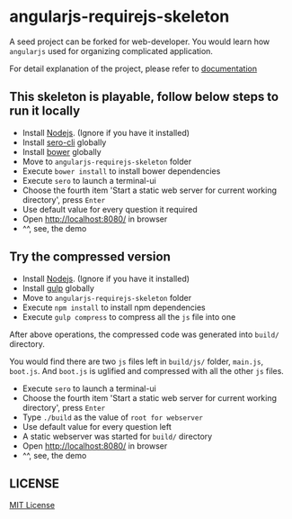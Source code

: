 angularjs-requirejs-skeleton
============================

A seed project can be forked for web-developer. You would learn how `angularjs` used for organizing complicated application.

For detail explanation of the project, please refer to [documentation][doc-url]


[doc-url]: http://leftstick.github.io/angularjs-requirejs-skeleton/


## This skeleton is playable, follow below steps to run it locally ##

- Install [Nodejs][node-url]. (Ignore if you have it installed)
- Install [sero-cli][sero-url] globally
- Install [bower][bower-url] globally
- Move to `angularjs-requirejs-skeleton` folder
- Execute `bower install` to install bower dependencies
- Execute `sero` to launch a terminal-ui
- Choose the fourth item 'Start a static web server for current working directory', press `Enter`
- Use default value for every question it required
- Open [http://localhost:8080/](http://localhost:8080/) in browser
- ^^, see, the demo


## Try the compressed version ##

- Install [Nodejs][node-url]. (Ignore if you have it installed)
- Install [gulp][gulp-url] globally
- Move to `angularjs-requirejs-skeleton` folder
- Execute `npm install` to install npm dependencies
- Execute `gulp compress` to compress all the `js` file into one

After above operations, the compressed code was generated into `build/` directory.

You would find there are two `js` files left in `build/js/` folder, `main.js`, `boot.js`. And `boot.js` is uglified and compressed with all the other `js` files.

- Execute `sero` to launch a terminal-ui
- Choose the fourth item 'Start a static web server for current working directory', press `Enter`
- Type `./build` as the value of `root for webserver`
- Use default value for every question left
- A static webserver was started for `build/` directory
- Open [http://localhost:8080/](http://localhost:8080/) in browser
- ^^, see, the demo


## LICENSE ##

[MIT License](https://raw.githubusercontent.com/leftstick/angularjs-requirejs-skeleton/master/LICENSE)


[node-url]: http://nodejs.org
[gulp-url]: https://github.com/gulpjs/gulp/blob/master/docs/getting-started.md#1-install-gulp-globally
[sero-url]: https://github.com/leftstick/Sero-cli
[bower-url]: http://bower.io/